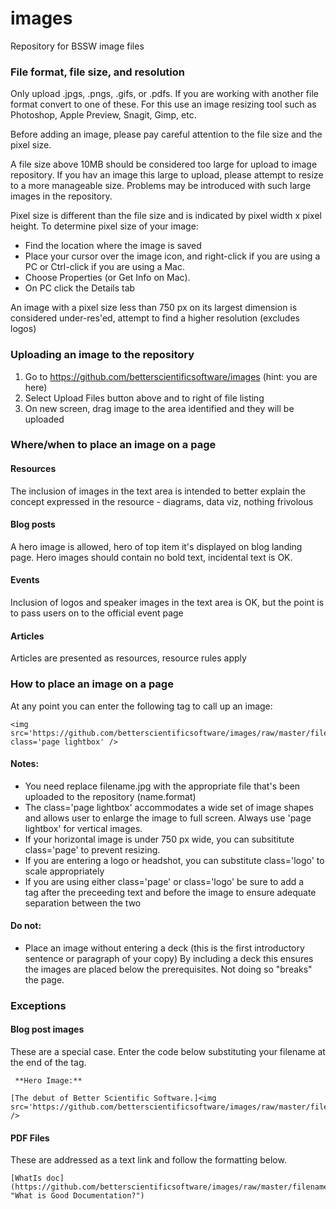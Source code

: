 # images
Repository for BSSW image files

### File format, file size, and resolution
Only upload .jpgs, .pngs, .gifs, or .pdfs. If you are working with another file format convert to one of these. For this use an image resizing tool such as Photoshop, Apple Preview, Snagit, Gimp, etc. 

Before adding an image, please pay careful attention to the file size and the pixel size. 

A file size above 10MB should be considered too large for upload to image repository. If you hav an image this large to upload, please attempt to resize to a more manageable size. Problems may be introduced with such large images in the repository. 

Pixel size is different than the file size and is indicated by pixel width x pixel height. To determine pixel size of your image:
* Find the location where the image is saved
* Place your cursor over the image icon, and right-click if you are using a PC or Ctrl-click if you are using a Mac.
* Choose Properties (or Get Info on Mac).
* On PC click the Details tab

An image with a pixel size less than 750 px on its largest dimension is considered under-res'ed, attempt to find a higher resolution (excludes logos)

### Uploading an image to the repository
1. Go to https://github.com/betterscientificsoftware/images (hint: you are here)
2. Select Upload Files button above and to right of file listing
3. On new screen, drag image to the area identified and they will be uploaded

### Where/when to place an image on a page
#### Resources 
The inclusion of images in the text area is intended to better explain the concept expressed in the resource - diagrams, data viz, nothing frivolous 
#### Blog posts
A hero image is allowed, hero of top item it's displayed on blog landing page. Hero images should contain no bold text, incidental text is OK.
#### Events 
Inclusion of logos and speaker images in the text area is OK, but the point is to pass users on to the official event page 
#### Articles 
Articles are presented as resources, resource rules apply

### How to place an image on a page
At any point you can enter the following tag to call up an image:
```
<img src='https://github.com/betterscientificsoftware/images/raw/master/filename.jpg' class='page lightbox' />
```

#### Notes: 
* You need replace filename.jpg with the appropriate file that's been uploaded to the repository (name.format)
* The class='page lightbox' accommodates a wide set of image shapes and allows user to enlarge the image to full screen. Always use 'page lightbox' for vertical images.
* If your horizontal image is under 750 px wide, you can subsititute class='page' to prevent resizing. 
* If you are entering a logo or headshot, you can substitute class='logo' to scale appropriately
* If you are using either class='page' or class='logo' be sure to add a <br> tag after the preceeding text and before the image to ensure adequate separation between the two

#### Do not:
* Place an image without entering a deck (this is the first introductory sentence or paragraph of your copy) By including a deck this ensures the images are placed below the prerequisites. Not doing so "breaks" the page.

### Exceptions
#### Blog post images
These are a special case. Enter the code below substituting your filename at the end of the tag.

```
 **Hero Image:**
 
[The debut of Better Scientific Software.]<img src='https://github.com/betterscientificsoftware/images/raw/master/filename.png' />
```

#### PDF Files
These are addressed as a text link and follow the formatting below. 
```
[WhatIs doc](https://github.com/betterscientificsoftware/images/raw/master/filename.pdf "What is Good Documentation?")
```
